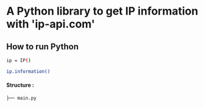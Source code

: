 # A Python library to get IP information with 'ip-api.com'

## How to run Python
```bash
ip = IP()

ip.information()
```

#### Structure :
```
├── main.py
```
